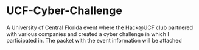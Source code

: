 # UCF-Cyber-Challenge
A University of Central Florida event where the Hack@UCF club partnered with various companies and created a cyber challenge in which I participated in. The packet with the event information will be attached
